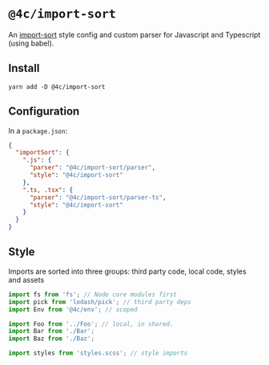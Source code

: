 # `@4c/import-sort`

An [import-sort](https://github.com/renke/import-sort#import-sort) style config and
custom parser for Javascript and Typescript (using babel).

## Install

```
yarn add -D @4c/import-sort
```

## Configuration

In a `package.json`:

```json
{
  "importSort": {
    ".js": {
      "parser": "@4c/import-sort/parser",
      "style": "@4c/import-sort"
    },
    ".ts, .tsx": {
      "parser": "@4c/import-sort/parser-ts",
      "style": "@4c/import-sort"
    }
  }
}
```

## Style

Imports are sorted into three groups: third party code, local code, styles and assets

```js
import fs from 'fs'; // Node core modules first
import pick from 'lodash/pick'; // third party deps
import Env from '@4c/env'; // scoped

import Foo from '../Foo'; // local, in shared.
import Bar from './Bar';
import Baz from './Baz';

import styles from 'styles.scss'; // style imports
```

